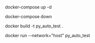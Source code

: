 docker-compose up -d

docker-compose down

docker build -t py_auto_test .

docker run --network="host" py_auto_test